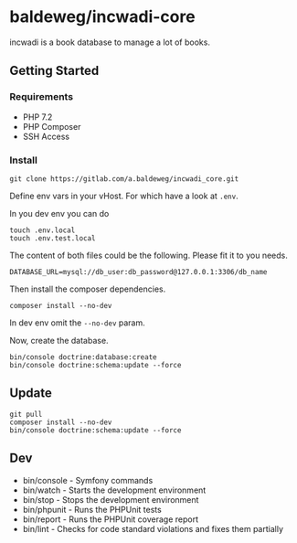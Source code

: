# baldeweg/incwadi-core

incwadi is a book database to manage a lot of books.

## Getting Started

### Requirements

- PHP 7.2
- PHP Composer
- SSH Access

### Install

```shell
git clone https://gitlab.com/a.baldeweg/incwadi_core.git
```

Define env vars in your vHost. For which have a look at `.env`.

In you dev env you can do

```shell
touch .env.local
touch .env.test.local
```

The content of both files could be the following. Please fit it to you needs.

```shell
DATABASE_URL=mysql://db_user:db_password@127.0.0.1:3306/db_name
```

Then install the composer dependencies.

```shell
composer install --no-dev
```

In dev env omit the `--no-dev` param.

Now, create the database.

```shell
bin/console doctrine:database:create
bin/console doctrine:schema:update --force
```

## Update

```shell
git pull
composer install --no-dev
bin/console doctrine:schema:update --force
```

## Dev

- bin/console - Symfony commands
- bin/watch - Starts the development environment
- bin/stop - Stops the development environment
- bin/phpunit - Runs the PHPUnit tests
- bin/report - Runs the PHPUnit coverage report
- bin/lint - Checks for code standard violations and fixes them partially
